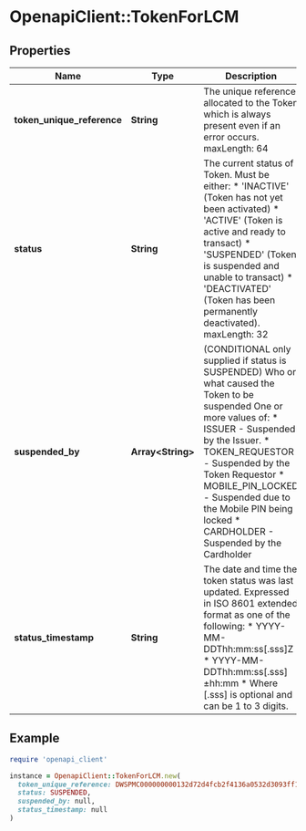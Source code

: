 # OpenapiClient::TokenForLCM

## Properties

| Name | Type | Description | Notes |
| ---- | ---- | ----------- | ----- |
| **token_unique_reference** | **String** | The unique reference allocated to the Token which is always present even if an error occurs. maxLength: 64  | [optional] |
| **status** | **String** | The current status of Token. Must be either:  * &#39;INACTIVE&#39; (Token has not yet been activated)  * &#39;ACTIVE&#39; (Token is active and ready to transact)  * &#39;SUSPENDED&#39; (Token is suspended and unable to transact)  * &#39;DEACTIVATED&#39; (Token has been permanently deactivated). maxLength: 32  | [optional] |
| **suspended_by** | **Array&lt;String&gt;** | (CONDITIONAL only supplied if status is SUSPENDED) Who or what caused the Token to be suspended One or more values of:    * ISSUER - Suspended by the Issuer.    * TOKEN_REQUESTOR - Suspended by the Token Requestor    * MOBILE_PIN_LOCKED - Suspended due to the Mobile PIN being locked    * CARDHOLDER - Suspended by the Cardholder  | [optional] |
| **status_timestamp** | **String** | The date and time the token status was last updated. Expressed in ISO 8601 extended format as one of the following:    * YYYY-MM-DDThh:mm:ss[.sss]Z    * YYYY-MM-DDThh:mm:ss[.sss]±hh:mm    * Where [.sss] is optional and can be 1 to 3 digits.  | [optional] |

## Example

```ruby
require 'openapi_client'

instance = OpenapiClient::TokenForLCM.new(
  token_unique_reference: DWSPMC000000000132d72d4fcb2f4136a0532d3093ff1a45,
  status: SUSPENDED,
  suspended_by: null,
  status_timestamp: null
)
```

